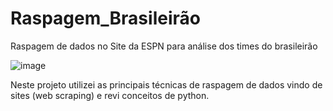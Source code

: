 # Raspagem_Brasileirão
Raspagem de dados no Site da ESPN para análise dos times do brasileirão

![image](https://github.com/leleandrinho/Raspagem_Brasileirao/assets/103452264/3e73d989-b8d5-42b0-85fc-c8e0966641a1)


Neste projeto utilizei as principais técnicas de raspagem de dados vindo de sites (web scraping) e revi conceitos de python.
